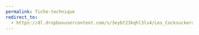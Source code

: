 ```yaml
---
permalink: fiche-technique
redirect_to:
  - https://dl.dropboxusercontent.com/s/3eybt23kqhl3ls4/Les_Cocksuckers_fiche_technique_2019.pdf?dl=0
---
```

